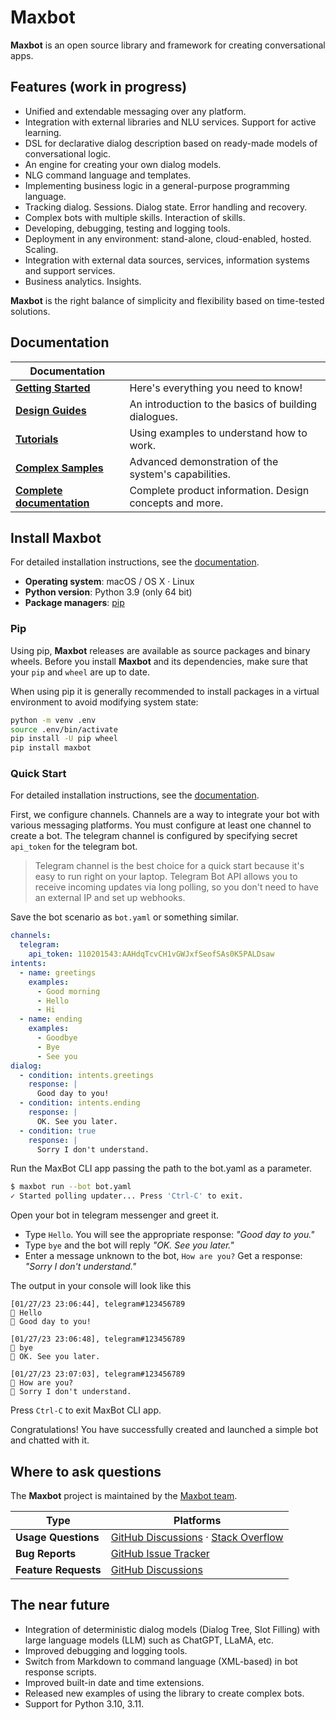 # Maxbot

**Maxbot** is an open source library and framework for creating conversational apps.

## Features (work in progress)
- Unified and extendable messaging over any platform.
- Integration with external libraries and NLU services. Support for active learning.
- DSL for declarative dialog description based on ready-made models of conversational logic.
- An engine for creating your own dialog models.
- NLG command language and templates.
- Implementing business logic in a general-purpose programming language.
- Tracking dialog. Sessions. Dialog state. Error handling and recovery.
- Complex bots with multiple skills. Interaction of skills.
- Developing, debugging, testing and logging tools.
- Deployment in any environment: stand-alone, cloud-enabled, hosted. Scaling.
- Integration with external data sources, services, information systems and support services.
- Business analytics. Insights.

**Maxbot** is the right balance of simplicity and flexibility based on time-tested solutions.

## Documentation

| Documentation                                                     |                                                        |
| ----------------------------------------------------------------- | ------------------------------------------------------ |
| **[Getting Started](https://maxbot.ai/category/getting-started)** | Here's everything you need to know!                    |
| **[Design Guides](https://maxbot.ai/category/design-guides)**     | An introduction to the basics of building dialogues.   |
| **[Tutorials](https://maxbot.ai/category/tutorials)**             | Using examples to understand how to work.              |
| **[Complex Samples](https://maxbot.ai)**                          | Advanced demonstration of the system's capabilities.   |
| **[Complete documentation](https://maxbot.ai)**                   | Complete product information. Design concepts and more.|


## Install Maxbot

For detailed installation instructions, see the
[documentation](https://maxbot.ai/getting-started/installation).

- **Operating system**: macOS / OS X · Linux
- **Python version**: Python 3.9 (only 64 bit)
- **Package managers**: [pip](https://pypi.org/project/maxbot/)

### Pip

Using pip, **Maxbot** releases are available as source packages and binary wheels.
Before you install **Maxbot** and its dependencies, make sure that
your `pip` and `wheel` are up to date.

When using pip it is generally recommended to install packages in a virtual
environment to avoid modifying system state:

```bash
python -m venv .env
source .env/bin/activate
pip install -U pip wheel
pip install maxbot
```

### Quick Start

For detailed installation instructions, see the
[documentation](https://maxbot.ai/getting-started/quick-start).

First, we configure channels. Channels are a way to integrate your bot with various messaging platforms.
You must configure at least one channel to create a bot. The telegram channel is configured by specifying secret `api_token` for the telegram bot.

> Telegram channel is the best choice for a quick start because it's easy to run right on your laptop.
> Telegram Bot API allows you to receive incoming updates via long polling, so you don't need to have an external IP and set up webhooks.

Save the bot scenario as `bot.yaml` or something similar.

```yaml
channels:
  telegram:
    api_token: 110201543:AAHdqTcvCH1vGWJxfSeofSAs0K5PALDsaw
intents:
  - name: greetings
    examples:
      - Good morning
      - Hello
      - Hi
  - name: ending
    examples:
      - Goodbye
      - Bye
      - See you
dialog:
  - condition: intents.greetings
    response: |
      Good day to you!
  - condition: intents.ending
    response: |
      OK. See you later.
  - condition: true
    response: |
      Sorry I don't understand.
```

Run the MaxBot CLI app passing the path to the bot.yaml as a parameter.

```bash
$ maxbot run --bot bot.yaml
✓ Started polling updater... Press 'Ctrl-C' to exit.
```

Open your bot in telegram messenger and greet it.

- Type `Hello`. You will see the appropriate response: *"Good day to you."*
- Type `bye` and the bot will reply *"OK. See you later."*
- Enter a message unknown to the bot, `How are you?` Get a response: *"Sorry I don't understand."*

The output in your console will look like this

```
[01/27/23 23:06:44], telegram#123456789
🧑 Hello
🤖 Good day to you!

[01/27/23 23:06:48], telegram#123456789
🧑 bye
🤖 OK. See you later.

[01/27/23 23:07:03], telegram#123456789
🧑 How are you?
🤖 Sorry I don't understand.
```

Press `Ctrl-C` to exit MaxBot CLI app.

Congratulations! You have successfully created and launched a simple bot and chatted with it.

## Where to ask questions

The **Maxbot** project is maintained by the [Maxbot team](https://maxbot.ai).

| Type                            | Platforms                               |
| ------------------------------- | --------------------------------------- |
| **Usage Questions**             | [GitHub Discussions] · [Stack Overflow] |
| **Bug Reports**                 | [GitHub Issue Tracker]                  |
| **Feature Requests**            | [GitHub Discussions]                    |

[github issue tracker]: https://github.com/maxbot-ai/maxbot/issues
[github discussions]: https://github.com/maxbot-ai/maxbot/discussions
[stack overflow]: https://stackoverflow.com/questions/tagged/maxbot


## The near future

- Integration of deterministic dialog models (Dialog Tree, Slot Filling) with large language models (LLM) such as ChatGPT, LLaMA, etc.
- Improved debugging and logging tools.
- Switch from Markdown to command language (XML-based) in bot response scripts.
- Improved built-in date and time extensions.
- Released new examples of using the library to create complex bots.
- Support for Python 3.10, 3.11.
